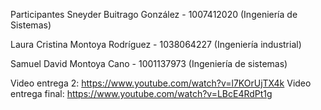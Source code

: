 Participantes
Sneyder Buitrago González - 1007412020 (Ingeniería de Sistemas)

Laura Cristina Montoya Rodríguez - 1038064227 (Ingeniería industrial)

Samuel David Montoya Cano - 1001137973 (Ingeniería de sistemas)

Video entrega 2: https://www.youtube.com/watch?v=l7KOrUjTX4k
Video entrega final: https://www.youtube.com/watch?v=LBcE4RdPt1g
